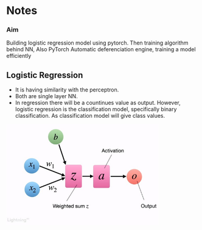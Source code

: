 # Notes

### Aim

Building logistic regression model using pytorch. Then training algorithm
behind NN, Also PyTorch Automatic deferenciation engine, training a model efficiently

## Logistic Regression

- It is having similarity with the perceptron.
- Both are single layer NN.
- In regression there will be a countinues value as output. However, logistic regression is the classification model, specifically binary classification. As classification model will give class values.

<img src="./assets/slp.jpg" width="400" >
